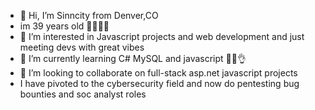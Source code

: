 - 👋 Hi, I’m Sinncity from Denver,CO 
- im 39 years old 🥳🥳🥳🥳
- 👀 I’m interested in Javascript projects and web development and just meeting devs with great vibes
- 🌱 I’m currently learning C# MySQL  and javascript 🙌🙌👌
- 💞️ I’m looking to collaborate on full-stack asp.net javascript projects
- I have pivoted to the cybersecurity field and now do pentesting bug bounties and soc analyst roles


<!---
Sinncity/Sinncity is a ✨ special ✨ repository because its `README.md` (this file) appears on your GitHub profile.
You can click the Preview link to take a look at your changes.
--->
